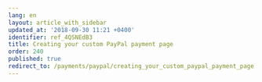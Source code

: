 ```yaml
---
lang: en
layout: article_with_sidebar
updated_at: '2018-09-30 11:21 +0400'
identifier: ref_4QSNEdB3
title: Creating your custom PayPal payment page
order: 240
published: true
redirect_to: /payments/paypal/creating_your_custom_paypal_payment_page.html
---
```

